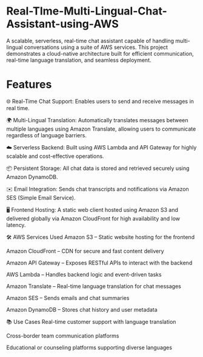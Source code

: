 # Real-TIme-Multi-Lingual-Chat-Assistant-using-AWS
A scalable, serverless, real-time chat assistant capable of handling multi-lingual conversations using a suite of AWS services. This project demonstrates a cloud-native architecture built for efficient communication, real-time language translation, and seamless deployment.


# Features
🌐 Real-Time Chat Support: Enables users to send and receive messages in real time.

🌍 Multi-Lingual Translation: Automatically translates messages between multiple languages using Amazon Translate, allowing users to communicate regardless of language barriers.

☁️ Serverless Backend: Built using AWS Lambda and API Gateway for highly scalable and cost-effective operations.

📦 Persistent Storage: All chat data is stored and retrieved securely using Amazon DynamoDB.

✉️ Email Integration: Sends chat transcripts and notifications via Amazon SES (Simple Email Service).

🖥️ Frontend Hosting: A static web client hosted using Amazon S3 and delivered globally via Amazon CloudFront for high availability and low latency.

🛠️ AWS Services Used
Amazon S3 – Static website hosting for the frontend

Amazon CloudFront – CDN for secure and fast content delivery

Amazon API Gateway – Exposes RESTful APIs to interact with the backend

AWS Lambda – Handles backend logic and event-driven tasks

Amazon Translate – Real-time language translation for chat messages

Amazon SES – Sends emails and chat summaries

Amazon DynamoDB – Stores chat history and user metadata

📚 Use Cases
Real-time customer support with language translation

Cross-border team communication platforms

Educational or counseling platforms supporting diverse languages
